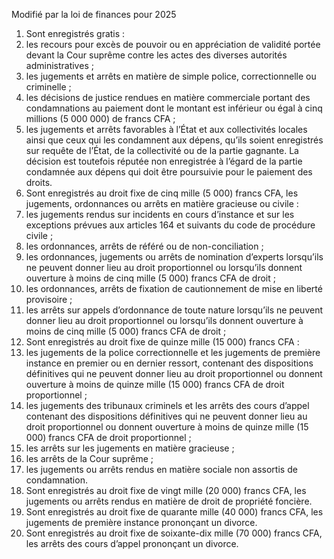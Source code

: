 Modifié par la loi de finances pour 2025
1) Sont enregistrés gratis :
1) les recours pour excès de pouvoir ou en appréciation de validité portée
devant la Cour suprême contre les actes des diverses autorités administratives ;
2) les jugements et arrêts en matière de simple police, correctionnelle ou
criminelle ;
3) les  décisions  de  justice  rendues  en  matière  commerciale  portant  des
condamnations  au  paiement  dont  le  montant  est  inférieur  ou  égal  à  cinq  millions (5 000 000) de francs CFA ;
4) les jugements et arrêts favorables à l’État et aux collectivités locales ainsi que
ceux qui les condamnent aux dépens, qu’ils soient enregistrés sur requête de l’État, de la collectivité ou de la partie gagnante. La décision est toutefois réputée non enregistrée à l’égard de la partie condamnée aux dépens qui doit être poursuivie pour le paiement des droits.
2) Sont enregistrés au droit fixe de cinq mille (5 000) francs CFA, les jugements,
ordonnances ou arrêts en matière gracieuse ou civile :
1) les jugements rendus sur incidents en cours d’instance et sur les exceptions
prévues aux articles 164 et suivants du code de procédure civile ;
2) les ordonnances, arrêts de référé ou de non-conciliation ;
2) les ordonnances, jugements ou arrêts de nomination d’experts lorsqu’ils ne
peuvent donner lieu au droit proportionnel ou lorsqu’ils donnent ouverture à moins de cinq mille (5 000) francs CFA de droit ;
4) les ordonnances, arrêts de fixation de cautionnement de mise en liberté
provisoire ;
5) les arrêts sur appels d’ordonnance de toute nature lorsqu’ils ne peuvent
donner lieu au droit proportionnel ou lorsqu’ils donnent ouverture à moins de cinq mille (5 000) francs CFA de droit ;
3) Sont enregistrés au droit fixe de quinze mille (15 000) francs CFA :
1) les jugements de la police correctionnelle et les jugements de première
instance en premier ou en dernier ressort, contenant des dispositions définitives qui ne peuvent donner lieu au droit proportionnel ou donnent ouverture à moins de quinze mille (15 000) francs CFA de droit proportionnel ;
2) les  jugements  des  tribunaux  criminels  et  les  arrêts  des  cours  d’appel
contenant des dispositions définitives qui ne peuvent donner lieu au droit proportionnel ou donnent ouverture à moins de quinze mille (15 000) francs CFA de droit proportionnel ;
3) les arrêts sur les jugements en matière gracieuse ;
3) les arrêts de la Cour suprême ;
3) les  jugements  ou  arrêts  rendus  en  matière  sociale  non  assortis  de
condamnation.
4) Sont enregistrés au droit fixe de vingt mille (20 000) francs CFA, les jugements ou
arrêts rendus en matière de droit de propriété foncière.
5) Sont enregistrés au droit fixe de quarante mille (40 000) francs CFA, les jugements
de première instance prononçant un divorce.
6) Sont enregistrés au droit fixe de soixante-dix mille (70 000) francs CFA, les arrêts des
cours d’appel prononçant un divorce.